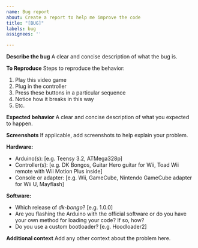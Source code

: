 ```yaml
---
name: Bug report
about: Create a report to help me improve the code
title: "[BUG]"
labels: bug
assignees: ''

---
```


**Describe the bug**
A clear and concise description of what the bug is.

**To Reproduce**
Steps to reproduce the behavior:
1. Play this video game
2. Plug in the controller
3. Press these buttons in a particular sequence
4. Notice how it breaks in this way
5. Etc.

**Expected behavior**
A clear and concise description of what you expected to happen.

**Screenshots**
If applicable, add screenshots to help explain your problem.

**Hardware:**
- Arduino(s): [e.g. Teensy 3.2, ATMega328p]
- Controller(s): [e.g. DK Bongos, Guitar Hero guitar for Wii, Toad Wii remote with Wii Motion Plus inside]
- Console or adapter: [e.g. Wii, GameCube, Nintendo GameCube adapter for Wii U, Mayflash]

**Software:**
- Which release of *dk-bongo*? [e.g. 1.0.0]
- Are you flashing the Arduino with the official software or do you have your own method for loading your code? If so, how?
- Do you use a custom bootloader? [e.g. Hoodloader2]

**Additional context**
Add any other context about the problem here.
